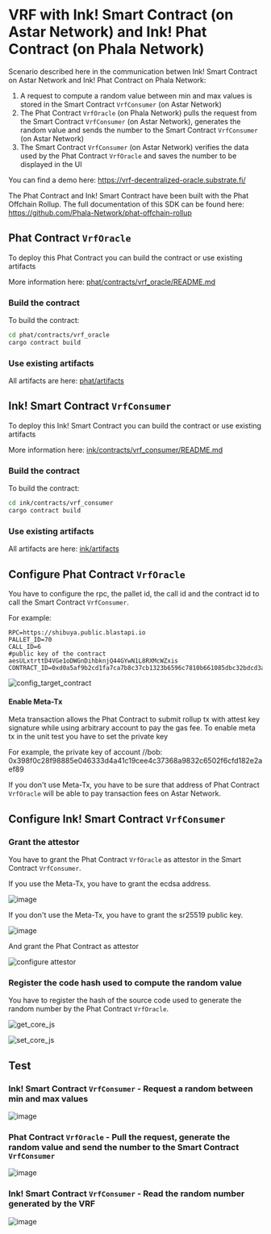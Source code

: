 # VRF with Ink! Smart Contract (on Astar Network) and Ink! Phat Contract (on Phala Network)

Scenario described here in the communication betwen Ink! Smart Contract on Astar Network and Ink! Phat Contract on Phala Network:
1) A request to compute a random value between min and max values is stored in the Smart Contract `VrfConsumer` (on Astar Network)
2) The Phat Contract `VrfOracle` (on Phala Network) pulls the request from the Smart Contract `VrfConsumer` (on Astar Network), generates the random value and sends the number to the Smart Contract `VrfConsumer` (on Astar Network)
3) The Smart Contract `VrfConsumer` (on Astar Network) verifies the data used by the Phat Contract `VrfOracle` and saves the number to be displayed in the UI 

You can find a demo here: https://vrf-decentralized-oracle.substrate.fi/

The Phat Contract and Ink! Smart Contract have been built with the Phat Offchain Rollup.
The full documentation of this SDK can be found here: https://github.com/Phala-Network/phat-offchain-rollup


## Phat Contract `VrfOracle`

To deploy this Phat Contract you can build the contract or use existing artifacts

More information here: [phat/contracts/vrf_oracle/README.md](phat/contracts/vrf_oracle/README.md)

### Build the contract

To build the contract:
```bash
cd phat/contracts/vrf_oracle
cargo contract build
```

### Use existing artifacts
All artifacts are here: [phat/artifacts](phat/artifacts)


## Ink! Smart Contract `VrfConsumer`

To deploy this Ink! Smart Contract you can build the contract or use existing artifacts

More information here: [ink/contracts/vrf_consumer/README.md](ink/contracts/vrf_consumer/README.md)

### Build the contract

To build the contract:
```bash
cd ink/contracts/vrf_consumer
cargo contract build
```

### Use existing artifacts
All artifacts are here: [ink/artifacts](ink/artifacts)



## Configure Phat Contract `VrfOracle`
You have to configure the rpc, the pallet id, the call id and the contract id to call the Smart Contract `VrfConsumer`.

For example:
```
RPC=https://shibuya.public.blastapi.io
PALLET_ID=70
CALL_ID=6
#public key of the contract aesULxtrttD4VGe1oDWGnDihbknjQ44GYwN1L8RXMcWZxis
CONTRACT_ID=0xd0a5af9b2cd1fa7ca7b8c37cb1323b6596c7810b661085dbc32bdcd3a498219c
```
![config_target_contract](https://github.com/GuiGou12358/decentralized_oracle-vrf/assets/92046056/aee3b404-91b6-46a9-8882-1e38a94c65d3)


#### Enable Meta-Tx

Meta transaction allows the Phat Contract to submit rollup tx with attest key signature while using arbitrary account to pay the gas fee. 
To enable meta tx in the unit test you have to set the private key

For example, the private key of account //bob: 0x398f0c28f98885e046333d4a41c19cee4c37368a9832c6502f6cfd182e2aef89

If you don't use Meta-Tx, you have to be sure that address of Phat Contract `VrfOracle` will be able to pay transaction fees on Astar Network.

## Configure Ink! Smart Contract `VrfConsumer`

### Grant the attestor
You have to grant the Phat Contract `VrfOracle` as attestor in the Smart Contract `VrfConsumer`.

If you use the Meta-Tx, you have to grant the ecdsa address.

![image](https://github.com/decentralized-oracles/vrf/assets/92046056/896564c3-26d6-484e-8746-1ffbf3b71bf3)

If you don't use the Meta-Tx, you have to grant the sr25519 public key.

![image](https://github.com/decentralized-oracles/vrf/assets/92046056/bbcc1a56-28ad-4d8c-b5b0-bc87f0ef5e08)

And grant the Phat Contract as attestor 

![configure attestor](https://github.com/GuiGou12358/decentralized_oracle-vrf/assets/92046056/3f91f50b-0007-4a6d-9b37-badb04946620)

### Register the code hash used to compute the random value

You have to register the hash of the source code used to generate the random number by the Phat Contract `VrfOracle`.

![get_core_js](https://github.com/GuiGou12358/decentralized_oracle-vrf/assets/92046056/6b9b3d8a-f5d3-4923-8f8f-d6b5ec7690fb)

![set_core_js](https://github.com/GuiGou12358/decentralized_oracle-vrf/assets/92046056/88634faf-e6c3-4b15-9cb2-3daaa965252b)

## Test

### Ink! Smart Contract `VrfConsumer` - Request a random between min and max values

![image](https://github.com/decentralized-oracles/vrf/assets/92046056/b1dd85d4-5fde-4f46-b642-29f307cd8bff)

### Phat Contract `VrfOracle` - Pull the request, generate the random value and send the number to the Smart Contract `VrfConsumer`

![image](https://github.com/decentralized-oracles/vrf/assets/92046056/fbbcaea7-c5c7-4bd8-8eec-03bbaa53b352)

### Ink! Smart Contract `VrfConsumer` - Read the random number generated by the VRF

![image](https://github.com/decentralized-oracles/vrf/assets/92046056/5dc60bd8-1907-48c7-839b-1f42398fefb2)

